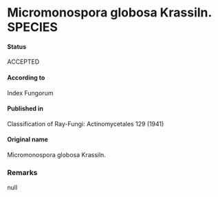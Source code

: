 # Micromonospora globosa Krassiln. SPECIES

#### Status
ACCEPTED

#### According to
Index Fungorum

#### Published in
Classification of Ray-Fungi: Actinomycetales 129 (1941)

#### Original name
Micromonospora globosa Krassiln.

### Remarks
null